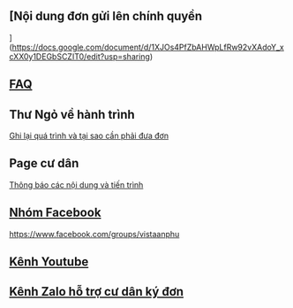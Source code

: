 ## [Nội dung đơn gửi lên chính quyền
](https://docs.google.com/document/d/1XJOs4PfZbAHWpLfRw92vXAdoY_xcXX0y1DEGbSCZIT0/edit?usp=sharing)

## [FAQ](https://github.com/thevistaanphu/BQT2023-2026/blob/main/Y%C3%8AU_C%E1%BA%A6U_MINH_B%E1%BA%A0CH_TH%C3%94NG_TIN/FAQ_%C4%90%C6%A1n%20g%E1%BB%ADi%20chinh%20quy%E1%BB%81n.md)

## Thư Ngỏ về hành trình

[Ghi lại quá trình và tại sao cần phải đưa đơn 
](https://github.com/thevistaanphu/BQT2023-2026/blob/main/Y%C3%8AU_C%E1%BA%A6U_MINH_B%E1%BA%A0CH_TH%C3%94NG_TIN/README.md
)
## Page cư dân 
[Thông báo các nội dung và tiến trình ](https://www.facebook.com/profile.php?id=61572976896230)

## [Nhóm Facebook ](https://www.facebook.com/groups/vistaanphu)

https://www.facebook.com/groups/vistaanphu
## [Kênh Youtube ](https://www.youtube.com/@TheVistaAnPhu)


##  [Kênh Zalo hỗ trợ cư dân ký đơn](https://zalo.me/g/pvueox755)

